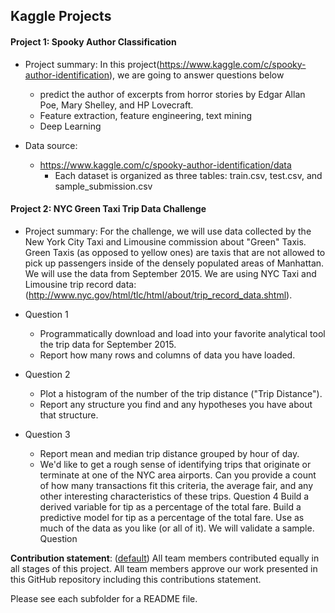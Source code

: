 ## Kaggle Projects
#### Project 1: Spooky Author Classification
    
+ Project summary: In this project(https://www.kaggle.com/c/spooky-author-identification), we are going to answer questions below  
    + predict the author of excerpts from horror stories by Edgar Allan Poe, Mary Shelley, and HP Lovecraft.
    + Feature extraction, feature engineering, text mining
    + Deep Learning 

+ Data source:  
    + https://www.kaggle.com/c/spooky-author-identification/data   
        + Each dataset is organized as three tables: train.csv, test.csv, and sample_submission.csv   


#### Project 2: NYC Green Taxi Trip Data Challenge
    
+ Project summary: For the challenge, we will use data collected by the New York City Taxi and Limousine commission about "Green" Taxis. Green Taxis (as opposed to yellow ones) are taxis that are not allowed to pick up passengers inside of the densely populated areas of Manhattan. We will use the data from September 2015. We are using NYC Taxi and Limousine trip record data: (http://www.nyc.gov/html/tlc/html/about/trip_record_data.shtml).

+ Question 1
    + Programmatically download and load into your favorite analytical tool the trip data for September 2015.
    + Report how many rows and columns of data you have loaded.
+ Question 2
    + Plot a histogram of the number of the trip distance ("Trip Distance").
    + Report any structure you find and any hypotheses you have about that structure.
+ Question 3
    + Report mean and median trip distance grouped by hour of day.
    + We'd like to get a rough sense of identifying trips that originate or terminate at one of the NYC area airports. Can you             provide a count of how many transactions fit this criteria, the average fair, and any other interesting characteristics of these trips.
Question 4
Build a derived variable for tip as a percentage of the total fare.
Build a predictive model for tip as a percentage of the total fare. Use as much of the data as you like (or all of it). We will validate a sample.
Question

**Contribution statement**: ([default](doc/a_note_on_contributions.md)) All team members contributed equally in all stages of this project. All team members approve our work presented in this GitHub repository including this contributions statement. 

Please see each subfolder for a README file.
